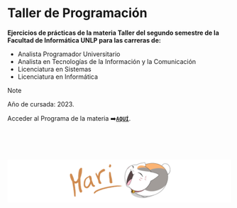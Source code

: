 # Taller de Programación

**Ejercicios de prácticas de la materia Taller del segundo semestre de la Facultad de Informática UNLP para las carreras de:**

* Analista Programador Universitario
* Analista en Tecnologías de la Información y la Comunicación
* Licenciatura en Sistemas
* Licenciatura en Informática

>[!NOTE]
>Año de cursada: 2023.
>
>Acceder al Programa de la materia ➡️[<code>**AQUÍ**</code>](https://drive.google.com/file/d/1CIYGTEdVyFRA9UtmWSzej9TRo9QpOvvs/view?usp=drive_link).

<br>
<br>
<br>

<p><img align="center" src="https://github.com/Marimari2342/Marimari2342/blob/main/firmagith.png" alt="marigit"/></p>
